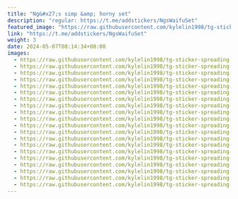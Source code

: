 ```yaml
---
title: "Ng&#x27;s simp &amp; horny set"
description: "regular: https://t.me/addstickers/NgsWaifuSet"
featured_image: "https://raw.githubusercontent.com/kylelin1998/tg-sticker-spreading-worldwide-images/main/img/524c50e2-6532-4b1e-b1ba-030af9227e98.jpg"
link: "https://t.me/addstickers/NgsWaifuSet"
weight: 3
date: 2024-05-07T08:14:34+08:00
images:
  - https://raw.githubusercontent.com/kylelin1998/tg-sticker-spreading-worldwide-images/main/img/524c50e2-6532-4b1e-b1ba-030af9227e98.jpg
  - https://raw.githubusercontent.com/kylelin1998/tg-sticker-spreading-worldwide-images/main/img/17fac668-6a13-4b6e-9d6f-d878a1037518.jpg
  - https://raw.githubusercontent.com/kylelin1998/tg-sticker-spreading-worldwide-images/main/img/c2bc28a0-387f-40dd-ae24-67617a804f8f.jpg
  - https://raw.githubusercontent.com/kylelin1998/tg-sticker-spreading-worldwide-images/main/img/19418d9d-d03f-40ee-806b-557fbc10f7d4.jpg
  - https://raw.githubusercontent.com/kylelin1998/tg-sticker-spreading-worldwide-images/main/img/0f4983a9-946f-4949-80de-9de66652cc1b.jpg
  - https://raw.githubusercontent.com/kylelin1998/tg-sticker-spreading-worldwide-images/main/img/853cc31b-cd76-4bc1-b262-cc94ee188d2a.jpg
  - https://raw.githubusercontent.com/kylelin1998/tg-sticker-spreading-worldwide-images/main/img/3d04be4d-b4d3-4a01-9ffd-ce6aec6ad67f.jpg
  - https://raw.githubusercontent.com/kylelin1998/tg-sticker-spreading-worldwide-images/main/img/9fc58ea2-c853-4e92-9fc2-464c8fc79fa1.jpg
  - https://raw.githubusercontent.com/kylelin1998/tg-sticker-spreading-worldwide-images/main/img/ca87adcc-552f-455c-80b2-400255445dbf.jpg
  - https://raw.githubusercontent.com/kylelin1998/tg-sticker-spreading-worldwide-images/main/img/98de9eea-8efd-46b9-b1bc-c571ecfdcdfb.jpg
  - https://raw.githubusercontent.com/kylelin1998/tg-sticker-spreading-worldwide-images/main/img/010b34f2-4eeb-4a22-a852-a47a4ff2f17b.jpg
  - https://raw.githubusercontent.com/kylelin1998/tg-sticker-spreading-worldwide-images/main/img/ac7ef2d7-765c-40bd-8f53-9426612237ef.jpg
  - https://raw.githubusercontent.com/kylelin1998/tg-sticker-spreading-worldwide-images/main/img/6b17cf13-0d28-4c1b-96f3-0470d0f89fd7.jpg
  - https://raw.githubusercontent.com/kylelin1998/tg-sticker-spreading-worldwide-images/main/img/d06ac9be-d2cf-4210-a7da-809ff09d7510.jpg
  - https://raw.githubusercontent.com/kylelin1998/tg-sticker-spreading-worldwide-images/main/img/cdb414b6-9466-4eb0-95c8-d7e227a07ee4.jpg
  - https://raw.githubusercontent.com/kylelin1998/tg-sticker-spreading-worldwide-images/main/img/556f77fb-cf21-44fc-a938-8430dafd3c66.jpg
  - https://raw.githubusercontent.com/kylelin1998/tg-sticker-spreading-worldwide-images/main/img/7838a8dd-1d06-421f-a418-0ad4a5e2a89f.jpg
  - https://raw.githubusercontent.com/kylelin1998/tg-sticker-spreading-worldwide-images/main/img/e90089a5-590d-4db0-8ff6-1619751c7348.jpg
  - https://raw.githubusercontent.com/kylelin1998/tg-sticker-spreading-worldwide-images/main/img/1c4cef03-3ac1-462a-8f91-4bbeff5409aa.jpg
  - https://raw.githubusercontent.com/kylelin1998/tg-sticker-spreading-worldwide-images/main/img/864066aa-7b91-48c9-bab6-6ec6bedf1998.jpg
---
```

